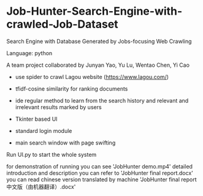 # Job-Hunter-Search-Engine-with-crawled-Job-Dataset
Search Engine with Database Generated by Jobs-focusing Web Crawling

Language: python

A team project collaborated by Junyan Yao, Yu Lu, Wentao Chen, Yi Cao

+ use spider to crawl Lagou website (https://www.lagou.com/)

+ tfidf-cosine similarity for ranking documents

+ ide regular method to learn from the search history and relevant and irrelevant results marked by users

+ Tkinter based UI

+ standard login module

+ main search window with page swifting

Run UI.py to start the whole system

for demonstration of running you can see 'JobHunter demo.mp4'
detailed introduction and description you can refer to 'JobHunter final report.docx'
you can read chinese version translated by machine 'JobHunter final report 中文版（由机器翻译）.docx'
